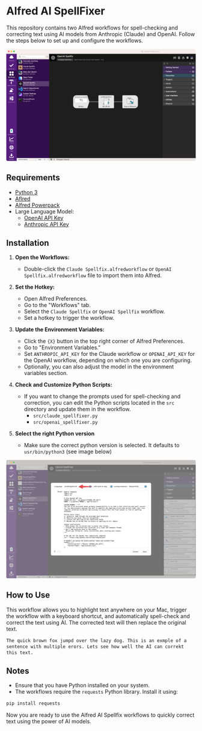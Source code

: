 # Alfred AI SpellFixer

This repository contains two Alfred workflows for spell-checking and correcting text using AI models from Anthropic (Claude) and OpenAI. Follow the steps below to set up and configure the workflows.

![alt text](</images/CleanShot 2024-07-20 at 13.14.24@2x.png>)

## Requirements

- [Python 3](https://www.python.org/downloads/)
- [Aflred](https://www.alfredapp.com)
- [Alfred Powerpack](https://www.alfredapp.com/shop/)
- Large Language Model:
  - [OpenAI API Key](https://openai.com/index/openai-api/)
  - [Anthropic API Key](https://console.anthropic.com)
  
## Installation

1. **Open the Workflows:**
   - Double-click the `Claude Spellfix.alfredworkflow` or `OpenAI Spellfix.alfredworkflow` file to import them into Alfred.

2. **Set the Hotkey:**
   - Open Alfred Preferences.
   - Go to the "Workflows" tab.
   - Select the `Claude Spellfix` or `OpenAI Spellfix` workflow.
   - Set a hotkey to trigger the workflow.

3. **Update the Environment Variables:**
   - Click the `{X}` button in the top right corner of Alfred Preferences.
   - Go to "Environment Variables."
   - Set `ANTHROPIC_API_KEY` for the Claude workflow or `OPENAI_API_KEY` for the OpenAI workflow, depending on which one you are configuring.
   - Optionally, you can also adjust the model in the environment variables section.

4. **Check and Customize Python Scripts:**
   - If you want to change the prompts used for spell-checking and correction, you can edit the Python scripts located in the `src` directory and update them in the workflow.
     - `src/claude_spellfixer.py`
     - `src/openai_spellfixer.py`
5. **Select the right Python version**
   - Make sure the correct python version is selected. It defaults to `usr/bin/python3` (see image below)

![Python installation](</images/CleanShot 2024-09-23 at 19.25.05@2x.png>)



## How to Use

This workflow allows you to highlight text anywhere on your Mac, trigger the workflow with a keyboard shortcut, and automatically spell-check and correct the text using AI. The corrected text will then replace the original text.

```text
The quick brown fox jumpd over the lazy dog. This is an exmple of a sentence with multiple erors. Lets see how well the AI can correkt this text.
```

## Notes

- Ensure that you have Python installed on your system.
- The workflows require the `requests` Python library. Install it using:
```bash
pip install requests
```

Now you are ready to use the Alfred AI Spellfix workflows to quickly correct text using the power of AI models.